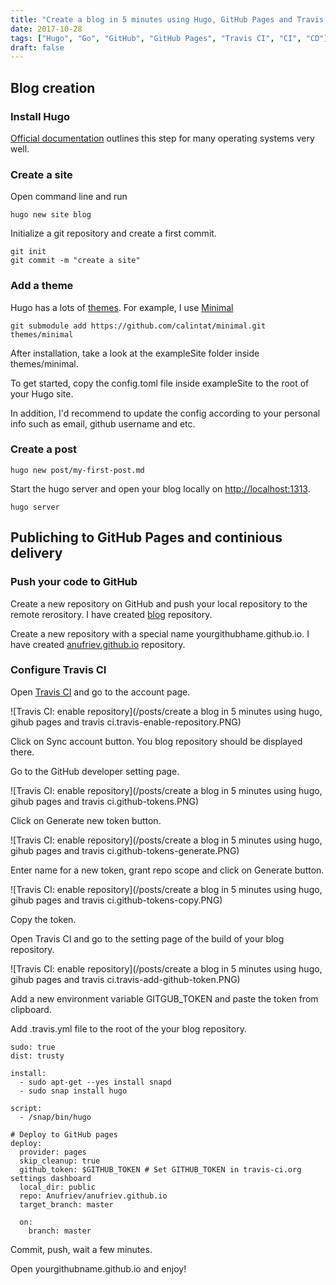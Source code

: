 ```yaml
---
title: "Create a blog in 5 minutes using Hugo, GitHub Pages and Travis CI"
date: 2017-10-28
tags: ["Hugo", "Go", "GitHub", "GitHub Pages", "Travis CI", "CI", "CD"]
draft: false
---
```


## Blog creation

### Install Hugo
[Official documentation](https://gohugo.io/getting-started/installing/) outlines this step for many operating systems very well.

### Create a site
Open command line and run
```
hugo new site blog
```
Initialize a git repository and create a first commit.
```
git init
git commit -m "create a site"
```
 
### Add a theme

Hugo has a lots of [themes](https://themes.gohugo.io/). For example, I use [Minimal](https://themes.gohugo.io/minimal/)

```
git submodule add https://github.com/calintat/minimal.git themes/minimal
```

After installation, take a look at the exampleSite folder inside themes/minimal.

To get started, copy the config.toml file inside exampleSite to the root of your Hugo site.

In addition, I'd recommend to update the config according to your personal info such as email, github username and etc.

### Create a post

```
hugo new post/my-first-post.md
```

Start the hugo server and open your blog locally on [http://localhost:1313](http://localhost:1313).

```
hugo server
```

## Publiching to GitHub Pages and continious delivery

### Push your code to GitHub

Create a new repository on GitHub and push your local repository to the remote rerository.
I have created [blog](https://github.com/Anufriev/blog) repository.

Create a new repository with a special name yourgithubhame.github.io. 
I have created [anufriev.github.io](https://github.com/Anufriev/anufriev.github.io) repository.

### Configure Travis CI

Open [Travis CI](https://travis-ci.org/) and go to the account page.

![Travis CI: enable repository](/posts/create a blog in 5 minutes using hugo, gihub pages and travis ci.travis-enable-repository.PNG)

Click on Sync account button.
You blog repository should be displayed there.

Go to the GitHub developer setting page.

![Travis CI: enable repository](/posts/create a blog in 5 minutes using hugo, gihub pages and travis ci.github-tokens.PNG)

Click on Generate new token button.

![Travis CI: enable repository](/posts/create a blog in 5 minutes using hugo, gihub pages and travis ci.github-tokens-generate.PNG)

Enter name for a new token, grant repo scope and click on Generate button.

![Travis CI: enable repository](/posts/create a blog in 5 minutes using hugo, gihub pages and travis ci.github-tokens-copy.PNG)

Copy the token.

Open Travis CI and go to the setting page of the build of your blog repository.

![Travis CI: enable repository](/posts/create a blog in 5 minutes using hugo, gihub pages and travis ci.travis-add-github-token.PNG)

Add a new environment variable GITGUB_TOKEN and paste the token from clipboard.

Add .travis.yml file to the root of the your blog repository.

```
sudo: true
dist: trusty

install:
  - sudo apt-get --yes install snapd
  - sudo snap install hugo

script:
  - /snap/bin/hugo

# Deploy to GitHub pages
deploy:
  provider: pages   
  skip_cleanup: true  
  github_token: $GITHUB_TOKEN # Set GITHUB_TOKEN in travis-ci.org settings dashboard
  local_dir: public
  repo: Anufriev/anufriev.github.io
  target_branch: master
  
  on:
    branch: master
```

Commit, push, wait a few minutes. 

Open yourgithubname.github.io and enjoy!